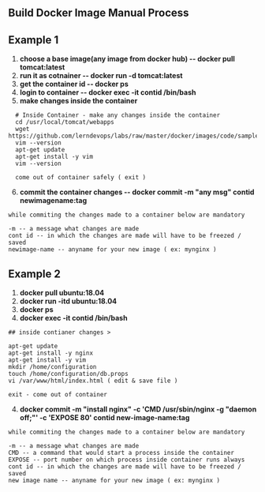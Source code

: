 ## Build Docker Image Manual Process

## Example 1
1. **choose a base image(any image from docker hub) -- docker pull tomcat:latest** 
2. **run it as cotnainer    -- docker run -d tomcat:latest**
3. **get the container id   -- docker ps**
4. **login to container     -- docker exec -it contid /bin/bash**
5. **make changes inside the container**

```
  # Inside Container - make any changes inside the container
  cd /usr/local/tomcat/webapps
  wget https://github.com/lerndevops/labs/raw/master/docker/images/code/sampleapp.war
  vim --version  
  apt-get update
  apt-get install -y vim 
  vim --version 
  
  come out of container safely ( exit )
```
6. **commit the container changes -- docker commit -m "any msg" contid newimagename:tag**

```
while commiting the changes made to a container below are mandatory
          
-m -- a message what changes are made
cont id -- in which the changes are made will have to be freezed / saved
newimage-name -- anyname for your new image ( ex: mynginx )
```

## Example 2 

1. **docker pull ubuntu:18.04**
2. **docker run -itd ubuntu:18.04**
3. **docker ps**
4. **docker exec -it contid /bin/bash**

```
## inside contianer changes >
             
apt-get update
apt-get install -y nginx
apt-get install -y vim
mkdir /home/configuration
touch /home/configuration/db.props
vi /var/www/html/index.html ( edit & save file )

exit - come out of container
```
4. **docker commit -m "install nginx" -c 'CMD /usr/sbin/nginx -g "daemon off;"' -c 'EXPOSE 80' contid new-image-name:tag**

```
while commiting the changes made to a container below are mandatory
          
-m -- a message what changes are made
CMD -- a command that would start a process inside the container
EXPOSE -- port number on which process inside container runs always
cont id -- in which the changes are made will have to be freezed / saved
new image name -- anyname for your new image ( ex: mynginx )
```
